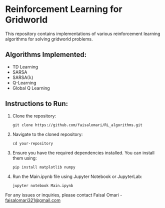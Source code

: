 <h1>Reinforcement Learning for Gridworld</h1>
<p>This repository contains implementations of various reinforcement learning algorithms for solving gridworld problems.</p>

<h2>Algorithms Implemented:</h2>
<ul>
    <li>TD Learning</li>
    <li>SARSA</li>
    <li>SARSA(λ)</li>
    <li>Q-Learning</li>
    <li>Global Q Learning</li>
</ul>

<h2>Instructions to Run:</h2>
<ol>
    <li>Clone the repository:</li>
    <pre><code>git clone https://github.com/faisalomari/RL_algorithms.git</code></pre>
    <li>Navigate to the cloned repository:</li>
    <pre><code>cd your-repository</code></pre>
    <li>Ensure you have the required dependencies installed. You can install them using:</li>
    <pre><code>pip install matplotlib numpy</code></pre>
    <li>Run the Main.ipynb file using Jupyter Notebook or JupyterLab:</li>
    <pre><code>jupyter notebook Main.ipynb</code></pre>
</ol>

<footer>
    <p>For any issues or inquiries, please contact Faisal Omari - <a href="mailto:faisalomari321@gmail.com">faisalomari321@gmail.com</a></p>
</footer>

